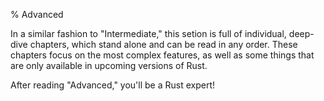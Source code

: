 % Advanced

In a similar fashion to "Intermediate," this setion is full of individual,
deep-dive chapters, which stand alone and can be read in any order. These
chapters focus on the most complex features, as well as some things that
are only available in upcoming versions of Rust.

After reading "Advanced," you'll be a Rust expert!
